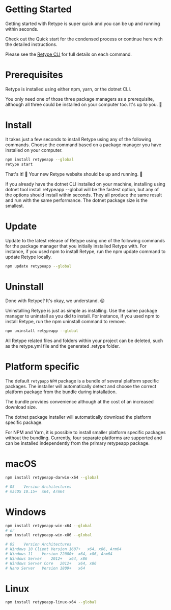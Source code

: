 # Getting Started
Getting started with Retype is super quick and you can be up and running within seconds.

Check out the Quick start for the condensed process or continue here with the detailed instructions.

Please see the [Retype CLI](./cli.md) for full details on each command.

# Prerequisites
Retype is installed using either npm, yarn, or the dotnet CLI.

You only need one of those three package managers as a prerequisite, although all three could be installed on your computer too. It's up to you. 🙌

# Install
It takes just a few seconds to install Retype using any of the following commands. Choose the command based on a package manager you have installed on your computer.

```sh
npm install retypeapp --global
retype start
```

That's it! 🎉 Your new Retype website should be up and running. 🎉

If you already have the dotnet CLI installed on your machine, installing using dotnet tool install retypeapp --global will be the fastest option, but any of the options should install within seconds. They all produce the same result and run with the same performance. The dotnet package size is the smallest.

# Update
Update to the latest release of Retype using one of the following commands for the package manager that you initially installed Retype with. For instance, if you used npm to install Retype, run the npm update command to update Retype locally.

```sh
npm update retypeapp --global
```

# Uninstall

Done with Retype? It's okay, we understand. 😢

Uninstalling Retype is just as simple as installing. Use the same package manager to uninstall as you did to install. For instance, if you used npm to install Retype, run the npm uninstall command to remove.

```sh
npm uninstall retypeapp --global
```

All Retype related files and folders within your project can be deleted, such as the retype.yml file and the generated .retype folder.

# Platform specific
The default `retypapp` `NPM` package is a bundle of several platform specific packages. The installer will automatically detect and choose the correct platform package from the bundle during installation.

The bundle provides convenience although at the cost of an increased download size.

The dotnet package installer will automatically download the platform specific package.

For NPM and Yarn, it is possible to install smaller platform specific packages without the bundling. Currently, four separate platforms are supported and can be installed independently from the primary retypeapp package.

# macOS

```sh
npm install retypeapp-darwin-x64 --global

# OS	Version	Architectures
# macOS	10.15+	x64, Arm64
```

# Windows

```sh
npm install retypeapp-win-x64 --global
# or
npm install retypeapp-win-x86 --global

# OS	Version	Architectures
# Windows 10 Client	Version 1607+	x64, x86, Arm64
# Windows 11	Version 22000+	x64, x86, Arm64
# Windows Server	2012+	x64, x86
# Windows Server Core	2012+	x64, x86
# Nano Server	Version 1809+	x64
```

# Linux

```sh
npm install retypeapp-linux-x64 --global
```